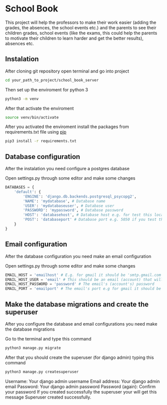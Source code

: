 # School Book
This project will help the professors to make their work easier (adding the grades, the absences, the school events etc.)
and the parents to see their children grades, school events (like the exams, this could help the parents to motivate
their children to learn harder and get the better results), absences etc.

## Instalation
After cloning git repository open terminal and go into project
```bash
cd your_path_to_project/school_book_server
```

Then set up the enviroment for python 3
```bash
python3 -m venv
```

After that activate the enviroment
```bash
source venv/bin/activate
```

After you activated the enviroment install the packages from requirements.txt file using [pip](https://pip.pypa.io/en/stable/)
```bash
pip3 install -r requirements.txt
```

## Database configuration
After the instalation you need configure a postgres database

Open settings.py through some editor and make some changes
```python
DATABASES = {
    'default': {
        'ENGINE': 'django.db.backends.postgresql_psycopg2',
        'NAME': 'mydatabase', # Database name
        'USER': 'mydatabaseuser', # Database user
        'PASSWORD': 'mypassword', # Database password
        'HOST': 'databasehost', # Database host e.g. for test this local you use 'localhost'
        'POST': 'databaseport' # Database port e.g. 5050 if you test this local you don't need port it could be empty ''
    }
}
```

## Email configuration
After the database configuration you need make an email configuration

Open settings.py through some editor and make some changes
```python
EMAIL_HOST = 'emailhost' # E.g. for gmail it should be 'smtp.gmail.com', for the other domains you should find the host on google.
EMAIL_HOST_USER = 'email' # This should be an email (account) that will send the emails to the users
EMAIL_HOST_PASSWORD = 'password' # The email's (account's) password
EMAIL_PORT = 'emailport' # The email's port e.g for gmail it should be '587', for the other domains you should find the ports on google.
```

## Make the database migrations and create the superuser
After you configure the database and email configurations you need make the database migrations

Go to the terminal and type this command
```bash
python3 manage.py migrate
```

After that you should create the superuser (for django admin) typing this command
```bash
python3 manage.py createsuperuser
```
Username: Your django admin username
Email address: Your django admin email
Password: Your django admin password
Password (again): Confirm your password
If you created successfully the superuser your will get this message
Superuser created successfully.
